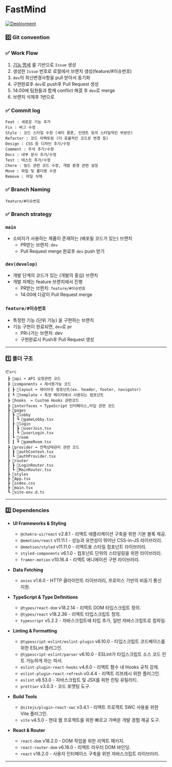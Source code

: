# FastMind

[![Deployment](https://img.shields.io/badge/deploy-배포링크-38B2AC.svg)](https://fastmind.vercel.app/)

### 0️⃣ Git convention

### ✅ Work Flow

1. [기능 명세](https://www.notion.so/3cf9d3288f494479881b754bcecd230c?v=b414ffa4e22f404c9ba3918cfa639889) 를 기반으로 `Issue` 생성
2. 생성한 `Issue` 번호로 로컬에서 브랜치 생성(feature/#이슈번호)
3. `dev`의 최신변경사항을 pull 받아서 동기화
4. 구현완료후 `dev`로 push후 Pull Request 생성
5. 14:00에 팀원들과 함께 conflict 해결 후 `dev`로 merge
6. 브랜치 삭제후 1번으로

### ✅ Commit log

```
Feat : 새로운 기능 추가
Fix : 버그 수정
Style : 코드 스타일 수정 (세미 콜론, 인덴트 등의 스타일적인 부분만)
Refactor : 코드 리팩토링 (더 효율적인 코드로 변경 등)
Design : CSS 등 디자인 추가/수정
Comment : 주석 추가/수정
Docs : 내부 문서 추가/수정
Test : 테스트 추가/수정
Chore : 빌드 관련 코드 수정, 개발 환경 관련 설정
Move : 파일 및 폴더명 수정
Remove : 파일 삭제
```

### ✅ Branch Naming

```
feature/#이슈번호
```

### ✅ Branch strategy

### `main`

- 소비자가 사용하는 제품이 존재하는 (배포될 코드가 있는) 브랜치
  - PR받는 브랜치: `dev`
  - Pull Request merge 완료후 `dev` push 받기

### `dev(develop)`

- 개발 단계의 코드가 있는 (개발의 중심) 브랜치
- 개발 자체는 feature 브랜치에서 진행
  - PR받는 브랜치: `feature/#이슈번호`
  - 14:00에 다같이 Pull Request merge

### `feature/#이슈번호`

- 특정한 기능 (단위 기능) 을 구현하는 브랜치
- 기능 구현이 완료되면, `dev`로 pr
  - PR나가는 브랜치: dev
  - 구현완료시 Push후 Pull Request 생성

---

### 1️⃣ 폴더 구조

```
📦src
 ┣ 📂api ➡️ API 요청관련 코드
 ┣ 📂components ➡️ 재사용가능 코드
 ┃ ┣ 📂layout ➡️ 레이아웃 컴포넌트(ex. header, footer, navigator)
 ┃ ┗ 📂template ➡️ 특정 페이지에서 사용되는 컴포넌트
 ┣ 📂hooks  ➡️ Custom Hooks 관련코드
 ┣ 📂interfaces ➡️ TypeScript 인터페이스,타입 관련 코드
 ┣ 📂pages
 ┃ ┣ 📂lobby
 ┃ ┃ ┗ 📜gameLobby.tsx
 ┃ ┣ 📂login
 ┃ ┃ ┣ 📜userJoin.tsx
 ┃ ┃ ┗ 📜userLogin.tsx
 ┃ ┗ 📂room
 ┃ ┃ ┗ 📜gameRoom.tsx
 ┣ 📂provider ➡️ 전역상태관리 관련 코드
 ┃ ┣ 📜authContext.tsx
 ┃ ┗ 📜authProvider.tsx
 ┣ 📂router
 ┃ ┣ 📜LoginRouter.tsx
 ┃ ┗ 📜MainRouter.tsx
 ┣ 📂styles
 ┣ 📜App.tsx
 ┣ 📜index.css
 ┣ 📜main.tsx
 ┗ 📜vite-env.d.ts
```

---

### 2️⃣ Dependencies

- **UI Frameworks & Styling**

  - `@chakra-ui/react` v2.8.1 - 리액트 애플리케이션 구축을 위한 기본 블록 제공.
  - `@emotion/react` v11.11.1 - 성능과 유연성이 뛰어난 CSS-in-JS 라이브러리.
  - `@emotion/styled` v11.11.0 - 리액트용 스타일 컴포넌트 라이브러리.
  - `styled-components` v6.1.0 - 컴포넌트 단위의 스타일링을 위한 라이브러리.
  - `framer-motion` v10.16.4 - 리액트 애니메이션 구현 라이브러리.

- **Data Fetching**

  - `axios` v1.6.0 - HTTP 클라이언트 라이브러리, 프로미스 기반의 비동기 통신 지원.

- **TypeScript & Type Definitions**

  - `@types/react-dom` v18.2.14 - 리액트 DOM 타입스크립트 정의.
  - `@types/react` v18.2.36 - 리액트 타입스크립트 정의.
  - `typescript` v5.2.2 - 자바스크립트에 타입 추가, 일반 자바스크립트로 컴파일.

- **Linting & Formatting**

  - `@typescript-eslint/eslint-plugin` v6.10.0 - 타입스크립트 코드베이스를 위한 ESLint 플러그인.
  - `@typescript-eslint/parser` v6.10.0 - ESLint가 타입스크립트 소스 코드 린트 가능하게 하는 파서.
  - `eslint-plugin-react-hooks` v4.6.0 - 리액트 함수 내 Hooks 규칙 강제.
  - `eslint-plugin-react-refresh` v0.4.4 - 리액트 리프레시 위한 플러그인.
  - `eslint` v8.53.0 - 자바스크립트 및 JSX를 위한 린팅 유틸리티.
  - `prettier` v3.0.3 - 코드 포맷팅 도구.

- **Build Tools**

  - `@vitejs/plugin-react-swc` v3.4.1 - 리액트 프로젝트 SWC 사용을 위한 Vite 플러그인.
  - `vite` v4.5.0 - 현대 웹 프로젝트를 위한 빠르고 가벼운 개발 경험 제공 도구.

- **React & Router**

  - `react-dom` v18.2.0 - DOM 작업을 위한 리액트 패키지.
  - `react-router-dom` v6.18.0 - 리액트 라우터 DOM 바인딩.
  - `react` v18.2.0 - 사용자 인터페이스 구축을 위한 자바스크립트 라이브러리.

---
